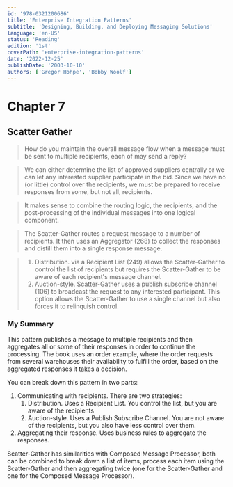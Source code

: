 ```yaml
---
id: '978-0321200686'
title: 'Enterprise Integration Patterns'
subtitle: 'Designing, Building, and Deploying Messaging Solutions'
language: 'en-US'
status: 'Reading'
edition: '1st'
coverPath: 'enterprise-integration-patterns'
date: '2022-12-25'
publishDate: '2003-10-10'
authors: ['Gregor Hohpe', 'Bobby Woolf']
---
```


# Chapter 7

## Scatter Gather

> How do you maintain the overall message flow when a message must be sent to multiple recipients, each of may send a reply?

> We can either determine the list of approved suppliers centrally or we can let any interested supplier participate in the bid. Since we have no (or little) control over the recipients, we must be prepared to receive responses from some, but not all, recipients.

> It makes sense to combine the routing logic, the recipients, and the post-processing of the individual messages into one logical component.

> The Scatter-Gather routes a request message to a number of recipients. It then uses an Aggregator (268) to collect the responses and distill them into a single response message.

> 1. Distribution. via a Recipient List (249) allows the Scatter-Gather to control the list of recipients but requires the Scatter-Gather to be aware of each recipient's message channel.
> 2. Auction-style. Scatter-Gather uses a publish subscribe channel (106) to broadcast the request to any interested participant. This option allows the Scatter-Gather to use a single channel but also forces it to relinquish control.

### My Summary

This pattern publishes a message to multiple recipients and then aggregates all or some of their responses in order to continue the processing. The book uses an order example, where the order requests from several warehouses their availability to fulfill the order, based on the aggregated responses it takes a decision.

You can break down this pattern in two parts:

1. Communicating with recipients. There are two strategies:
   1. Distribution. Uses a Recipient List. You control the list, but you are aware of the recipients
   2. Auction-style. Uses a Publish Subscribe Channel. You are not aware of the recipients, but you also have less control over them. 
2. Aggregating their response. Uses business rules to aggregate the responses.

Scatter-Gather has similarities with Composed Message Processor, both can be combined to break down a list of items, process each item using the Scatter-Gather and then aggregating twice (one for the Scatter-Gather and one for the Composed Message Processor).





